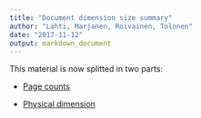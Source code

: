 ```yaml
---
title: "Document dimension size summary"
author: "Lahti, Marjanen, Roivainen, Tolonen"
date: "2017-11-12"
output: markdown_document
---
```


This material is now splitted in two parts:

  * [Page counts](pagecount.md)

  * [Physical dimension](dimension.md)



